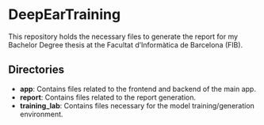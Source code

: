 # DeepEarTraining

This repository holds the necessary files to generate the report for my Bachelor Degree thesis at the Facultat d’Informàtica de Barcelona (FIB).

## Directories

- **app**: Contains files related to the frontend and backend of the main app.
- **report**: Contains files related to the report generation.
- **training_lab**: Contains files necessary for the model training/generation environment.
